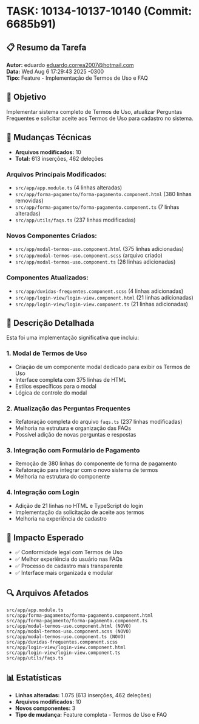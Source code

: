 # TASK: 10134-10137-10140 (Commit: 6685b91)

## 📋 Resumo da Tarefa
**Autor:** eduardo <eduardo.correa2007@hotmail.com>  
**Data:** Wed Aug 6 17:29:43 2025 -0300  
**Tipo:** Feature - Implementação de Termos de Uso e FAQ

## 🎯 Objetivo
Implementar sistema completo de Termos de Uso, atualizar Perguntas Frequentes e solicitar aceite aos Termos de Uso para cadastro no sistema.

## 🔧 Mudanças Técnicas
- **Arquivos modificados:** 10
- **Total:** 613 inserções, 462 deleções

### Arquivos Principais Modificados:
- `src/app/app.module.ts` (4 linhas alteradas)
- `src/app/forma-pagamento/forma-pagamento.component.html` (380 linhas removidas)
- `src/app/forma-pagamento/forma-pagamento.component.ts` (7 linhas alteradas)
- `src/app/utils/faqs.ts` (237 linhas modificadas)

### Novos Componentes Criados:
- `src/app/modal-termos-uso.component.html` (375 linhas adicionadas)
- `src/app/modal-termos-uso.component.scss` (arquivo criado)
- `src/app/modal-termos-uso.component.ts` (26 linhas adicionadas)

### Componentes Atualizados:
- `src/app/duvidas-frequentes.component.scss` (4 linhas adicionadas)
- `src/app/login-view/login-view.component.html` (21 linhas adicionadas)
- `src/app/login-view/login-view.component.ts` (21 linhas adicionadas)

## 📝 Descrição Detalhada
Esta foi uma implementação significativa que incluiu:

### 1. Modal de Termos de Uso
- Criação de um componente modal dedicado para exibir os Termos de Uso
- Interface completa com 375 linhas de HTML
- Estilos específicos para o modal
- Lógica de controle do modal

### 2. Atualização das Perguntas Frequentes
- Refatoração completa do arquivo `faqs.ts` (237 linhas modificadas)
- Melhoria na estrutura e organização das FAQs
- Possível adição de novas perguntas e respostas

### 3. Integração com Formulário de Pagamento
- Remoção de 380 linhas do componente de forma de pagamento
- Refatoração para integrar com o novo sistema de termos
- Melhoria na estrutura do componente

### 4. Integração com Login
- Adição de 21 linhas no HTML e TypeScript do login
- Implementação da solicitação de aceite aos termos
- Melhoria na experiência de cadastro

## 🚀 Impacto Esperado
- ✅ Conformidade legal com Termos de Uso
- ✅ Melhor experiência do usuário nas FAQs
- ✅ Processo de cadastro mais transparente
- ✅ Interface mais organizada e modular

## 🔍 Arquivos Afetados
```
src/app/app.module.ts
src/app/forma-pagamento/forma-pagamento.component.html
src/app/forma-pagamento/forma-pagamento.component.ts
src/app/modal-termos-uso.component.html (NOVO)
src/app/modal-termos-uso.component.scss (NOVO)
src/app/modal-termos-uso.component.ts (NOVO)
src/app/duvidas-frequentes.component.scss
src/app/login-view/login-view.component.html
src/app/login-view/login-view.component.ts
src/app/utils/faqs.ts
```

## 📊 Estatísticas
- **Linhas alteradas:** 1.075 (613 inserções, 462 deleções)
- **Arquivos modificados:** 10
- **Novos componentes:** 3
- **Tipo de mudança:** Feature completa - Termos de Uso e FAQ
